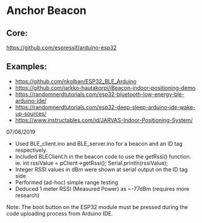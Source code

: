 # Anchor Beacon

## Core:
https://github.com/espressif/arduino-esp32

## Examples:
- https://github.com/nkolban/ESP32_BLE_Arduino
- https://github.com/jarkko-hautakorpi/iBeacon-indoor-positioning-demo
- https://randomnerdtutorials.com/esp32-bluetooth-low-energy-ble-arduino-ide/
- https://randomnerdtutorials.com/esp32-deep-sleep-arduino-ide-wake-up-sources/
- https://www.instructables.com/id/JARVAS-Indoor-Positioning-System/

07/06/2019

- Used BLE_client.ino and BLE_server.ino for a beacon and an ID tag respectively.
- Included BLEClient.h in the beacon code to use the getRssi() function. ie. int rssiValue = pClient->getRssi(); Serial.println(rssiValue);
- Integer RSSI values in dBm were shown at serial output on the ID tag side
- Performed (ad-hoc) simple range testing
- Deduced 1 meter RSSI (Measured Power) as ~-77dBm (requires more research)

Note: The boot button on the ESP32 module must be pressed during the code uploading process from Arduino IDE.
